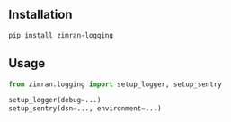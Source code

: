 ## Installation

```bash
pip install zimran-logging
```

## Usage

```python
from zimran.logging import setup_logger, setup_sentry

setup_logger(debug=...)
setup_sentry(dsn=..., environment=...)
```

